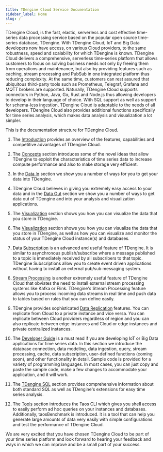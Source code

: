 ```yaml
---
title: TDengine Cloud Service Documentation
sidebar_label: Home
slug: /
---
```

TDengine Cloud, is the fast, elastic, serverless and cost effective time-series data processing service based on the popular open source time-series database, TDengine. With TDengine Cloud, IoT and Big Data developers now have access, on various Cloud providers, to the same robustness, speed and scalability for which TDengine is known. TDengine Cloud delivers a comprehensive, serverless time-series platform that allows customers to focus on solving business needs not only by freeing them from operations and maintenance, but also by providing features such as caching, stream processing and PubSub in one integrated platform thus reducing complexity. At the same time, customers can rest assured that ubiquitous third-party tools such as Prometheus, Telegraf, Grafana and MQTT brokers are supported. Naturally, TDengine Cloud supports connectors in Python, Java, Go, Rust and Node.js thus allowing developers to develop in their language of choice. With SQL support as well as support for schema-less ingestion, TDengine Cloud is adaptable to the needs of all developers. TDengine Cloud also provides additional functions specifically for time series analysis, which makes data analysis and visualization a lot simpler.

This is the documentation structure for TDengine Cloud.

1. The [Introduction](./intro) provides an overview of the features, capabilities and competitive advantages of TDengine Cloud.

2. The [Concepts](./concept) section introduces some of the novel ideas that allow TDengine to exploit the characteristics of time series data to increase compute performance and also to make storage very efficient.

3. In the [Data In](./data-in) section we show you a number of ways for you to get your data into TDengine.

4. TDengine Cloud believes in giving you extremely easy access to your data and in the [Data Out](./data-out) section we show you a number of ways to get data out of TDengine and into your analysis and visualization applications.

5. The [Visualization](./visual) section shows you how you can visualize the data that you store in TDengine.

6. The [Visualization](./visual) section shows you how you can visualize the data that you store in TDengine, as well as how you can visualize and monitor the status of your TDengine Cloud instance(s) and databases.

7. Data [Subscription](./tmq) is an advanced and useful feature of TDengine. It is similar to asynchronous publish/subscribe where a message published to a topic is immediately received by all subscribers to that topic. TDengine Subscriptions allow you to create event driven applications without having to install an external pub/sub messaging system.

8. [Stream Processing](./stream) is another extremely useful feature of TDengine Cloud that obviates the need to install external stream processing systems like Kafka or Flink. TDengine's Stream Processing feature allows you to process incoming data streams in real time and push data to tables based on rules that you can define easily.  

9. TDengine provides sophisticated [Data Replication](./replication) features. You can replicate from Cloud to a private instance and vice versa. You can replicate between Cloud providers regardless of region and you can also replicate between edge instances and Cloud or edge instances and private centralized instances.

10. The [Developer Guide](./develop) is a must read if you are developing IoT or Big Data applications for time series data. In this section we introduce the database connection, data modeling, data ingestion, query, stream processing, cache, data subscription, user-defined functions (coming soon), and other functionality in detail. Sample code is provided for a variety of programming languages. In most cases, you can just copy and paste the sample code, make a few changes to accommodate your application, and it will work.

11. The [TDengine SQL](./taos-sql) section provides comprehensive information about both standard SQL as well as TDengine's extensions for easy time series analysis.

12. The [Tools](./tools) section introduces the Taos CLI which gives you shell access to easily perform ad hoc queries on your instances and databases. Additionally, taosBenchmark is introduced. It is a tool that can help you generate large amounts of data very easily with simple configurations and test the performance of TDengine Cloud.

<!-- 10. Finally, in the [FAQ](./faq) section, we try to preemptively answer questions that we anticipate. Of course, we will continue to add to this section all the time. -->

We are very excited that you have chosen TDengine Cloud to be part of your time series platform and look forward to hearing your feedback and ways in which we can improve and be a small part of your success.
